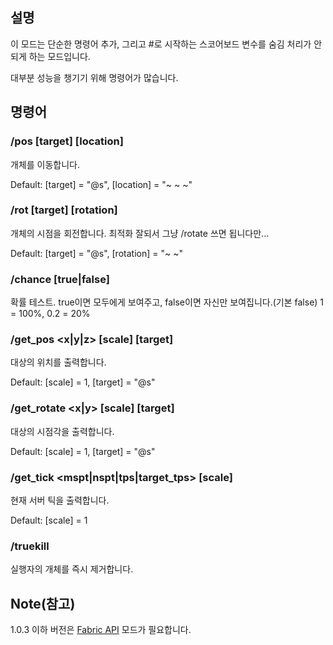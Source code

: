 ## 설명

이 모드는 단순한 명령어 추가, 그리고 #로 시작하는 스코어보드 변수를 숨김 처리가 안되게 하는 모드입니다.

대부분 성능을 챙기기 위해 명령어가 많습니다.

## 명령어
### /pos [target] [location]
개체를 이동합니다. 

Default: [target] = "@s", [location] = "~ ~ ~"

### /rot [target] [rotation]
개체의 시점을 회전합니다. 최적화 잘되서 그냥 /rotate 쓰면 됩니다만...

Default: [target] = "@s", [rotation] = "~ ~"

###	/chance <Chance> [true|false]
확률 테스트. true이면 모두에게 보여주고, false이면 자신만 보여집니다.(기본 false) 1 = 100%, 0.2 = 20%

###	/get_pos <x|y|z> [scale] [target]
대상의 위치를 출력합니다. 

Default: [scale] = 1, [target] = "@s"

###	/get_rotate <x|y> [scale] [target]
대상의 시점각을 출력합니다.

Default: [scale] = 1, [target] = "@s"

###	/get_tick <mspt|nspt|tps|target_tps> [scale]
현재 서버 틱을 출력합니다.

Default: [scale] = 1

###	/truekill
실행자의 개체를 즉시 제거합니다.

## Note(참고)
1.0.3 이하 버전은 [Fabric API](https://modrinth.com/mod/fabric-api) 모드가 필요합니다.
